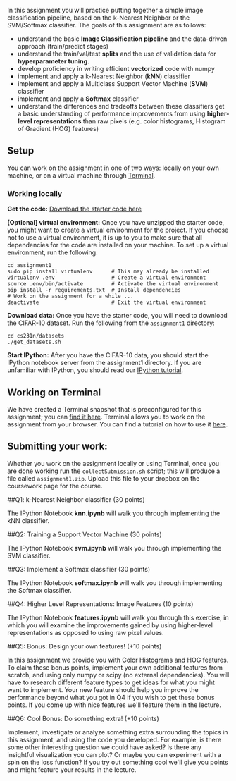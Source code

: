 In this assignment you will practice putting together a simple image classification pipeline, based on the k-Nearest Neighbor or the SVM/Softmax classifier. The goals of this assignment are as follows:

+ understand the basic **Image Classification pipeline** and the data-driven approach (train/predict stages)
+ understand the train/val/test **splits** and the use of validation data for **hyperparameter tuning**.
+ develop proficiency in writing efficient **vectorized** code with numpy
+ implement and apply a k-Nearest Neighbor (**kNN**) classifier
+ implement and apply a Multiclass Support Vector Machine (**SVM**) classifier
+ implement and apply a **Softmax** classifier
+ understand the differences and tradeoffs between these classifiers
get a basic understanding of performance improvements from using **higher-level representations** than raw pixels (e.g. color histograms, Histogram of Gradient (HOG) features)

## Setup

You can work on the assignment in one of two ways: locally on your own machine, or on a virtual machine through [Terminal](https://www.terminal.com/).

### Working locally

**Get the code:** [Download the starter code here](http://vision.stanford.edu/teaching/cs231n/assignment1.zip)

**[Optional] virtual environment:** Once you have unzipped the starter code, you might want to create a virtual environment for the project. If you choose not to use a virtual environment, it is up to you to make sure that all dependencies for the code are installed on your machine. To set up a virtual environment, run the following:

```
cd assignment1
sudo pip install virtualenv      # This may already be installed
virtualenv .env                  # Create a virtual environment
source .env/bin/activate         # Activate the virtual environment
pip install -r requirements.txt  # Install dependencies
# Work on the assignment for a while ...
deactivate                       # Exit the virtual environment
```

**Download data:** Once you have the starter code, you will need to download the CIFAR-10 dataset. Run the following from the `assignment1` directory:

```
cd cs231n/datasets
./get_datasets.sh
```

**Start IPython:** After you have the CIFAR-10 data, you should start the IPython notebook server from the assignment1 directory. If you are unfamiliar with IPython, you should read our [IPython tutorial](http://cs231n.github.io/ipython-tutorial).


## Working on Terminal

We have created a Terminal snapshot that is preconfigured for this assignment; you can [find it here](https://www.terminal.com/tiny/hUxP8UTMKa). Terminal allows you to work on the assignment from your browser. You can find a tutorial on how to use it [here](http://cs231n.github.io/terminal-tutorial).


## Submitting your work:

Whether you work on the assignment locally or using Terminal, once you are done working run the `collectSubmission.sh` script; this will produce a file called `assignment1.zip`. Upload this file to your dropbox on the coursework page for the course.


##Q1: k-Nearest Neighbor classifier (30 points)

The IPython Notebook **knn.ipynb** will walk you through implementing the kNN classifier.

##Q2: Training a Support Vector Machine (30 points)

The IPython Notebook **svm.ipynb** will walk you through implementing the SVM classifier.

##Q3: Implement a Softmax classifier (30 points)

The IPython Notebook **softmax.ipynb** will walk you through implementing the Softmax classifier.

##Q4: Higher Level Representations: Image Features (10 points)

The IPython Notebook **features.ipynb** will walk you through this exercise, in which you will examine the improvements gained by using higher-level representations as opposed to using raw pixel values.

##Q5: Bonus: Design your own features! (+10 points)

In this assignment we provide you with Color Histograms and HOG features. To claim these bonus points, implement your own additional features from scratch, and using only numpy or scipy (no external dependencies). You will have to research different feature types to get ideas for what you might want to implement. Your new feature should help you improve the performance beyond what you got in Q4 if you wish to get these bonus points. If you come up with nice features we'll feature them in the lecture.

##Q6: Cool Bonus: Do something extra! (+10 points)

Implement, investigate or analyze something extra surrounding the topics in this assignment, and using the code you developed. For example, is there some other interesting question we could have asked? Is there any insightful visualization you can plot? Or maybe you can experiment with a spin on the loss function? If you try out something cool we'll give you points and might feature your results in the lecture.
